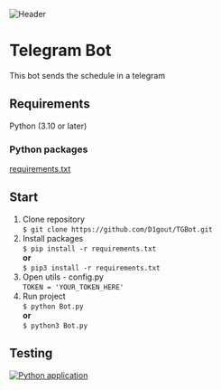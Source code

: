 ![Header](https://github.com/D1gout/TGBot/blob/main/icon.PNG)

# Telegram Bot

This bot sends the schedule in a telegram

## Requirements

Python (3.10 or later)

### Python packages

[requirements.txt](https://github.com/D1gout/TGBot/blob/main/requirements.txt)

## Start

1. Clone repository
   <br>`$ git clone https://github.com/D1gout/TGBot.git`
2. Install packages
   <br>`$ pip install -r requirements.txt`
   <br><strong>or</strong>
   <br>`$ pip3 install -r requirements.txt`
3. Open utils - config.py
   <br>`TOKEN = 'YOUR_TOKEN_HERE'`
4. Run project
   <br>`$ python Bot.py`
   <br><strong>or</strong>
   <br>`$ python3 Bot.py`

## Testing

[![Python application](https://github.com/D1gout/TGBot/actions/workflows/python-app.yml/badge.svg)](https://github.com/D1gout/TGBot/actions/workflows/python-app.yml)
